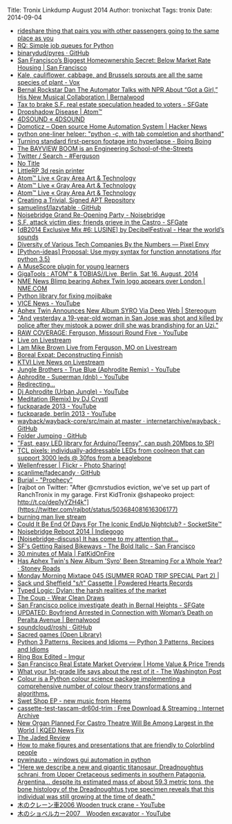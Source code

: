 Title:  Tronix Linkdump August 2014
Author: tronixchat
Tags:   tronix
Date:   2014-09-04

- [rideshare thing that pairs you with other passengers going to the same place as you](http://www.takehitch.com)
- [RQ: Simple job queues for Python](http://python-rq.org)
- [binarydud/pyres · GitHub](https://github.com/binarydud/pyres)
- [San Francisco’s Biggest Homeownership Secret: Below Market Rate Housing |  San Francisco](http://brokeassstuart.com/sf/2014/07/31/san-franciscos-biggest-homeownership-secret-below-market-rate-housing/)
- [Kale, cauliflower, cabbage, and Brussels sprouts are all the same species of plant - Vox](http://www.vox.com/xpress/2014/8/6/5974989/kale-cauliflower-cabbage-broccoli-same-plant)
- [Bernal Rockstar Dan The Automator Talks with NPR About “Got a Girl,” His New Musical Collaboration  | Bernalwood](https://bernalwood.wordpress.com/2014/08/08/bernal-rockstar-dan-the-automator-talks-with-npr-about-got-a-girl-his-new-musical-collaboration/)
- [Tax to brake S.F. real estate speculation headed to voters - SFGate](http://www.sfgate.com/politics/article/Tax-to-brake-S-F-real-estate-speculation-headed-5558857.php)
- [Dropshadow Disease | Atom™](https://atomtm.bandcamp.com/album/dropshadow-disease)
- [4DSOUND «  4DSOUND](http://4dsound.net/overview/)
- [Domoticz – Open source Home Automation System | Hacker News](https://news.ycombinator.com/item?id=8152714)
- [python one-liner helper: "python -c, with tab completion and shorthand"](https://github.com/Russell91/pythonpy)
- [Turning standard first-person footage into hyperlapse - Boing Boing](http://boingboing.net/2014/08/11/turning-standard-first-person.html)
- [The BAYVIEW BOOM is an Engineering School-of-the-Streets](http://www.bayviewboom.org)
- [Twitter / Search - #Ferguson](https://twitter.com/search?v=stream&q=%23Ferguson&mode=photos)
- [No Title](http://geer.tinho.net/geer.blackhat.6viii14.txt)
- [LittleRP 3d resin printer](http://www.littlerp.com/)
- [Atom™ Live «  Gray Area Art & Technology](http://grayarea.org/event/atom-live/)
- [Atom™ Live «  Gray Area Art & Technology](http://grayarea.org/event/atom-live/)
- [Atom™ Live «  Gray Area Art & Technology](http://grayarea.org/event/atom-live/)
- [Creating a Trivial, Signed APT Repository](http://bitstream.io/creating-a-trivial-signed-apt-repository.html)
- [samuelinsf/lazytable · GitHub](https://github.com/samuelinsf/lazytable)
- [Noisebridge Grand Re-Opening Party - Noisebridge](https://noisebridge.net/wiki/Noisebridge_Grand_Re-Opening_Party)
- [S.F. attack victim dies; friends grieve in the Castro - SFGate](http://www.sfgate.com/crime/article/Vigil-planned-for-San-Francisco-beating-victim-5686690.php)
- [[dB2014 Exclusive Mix #6: LUSINE] by DecibelFestival - Hear the world’s sounds](https://soundcloud.com/decibelfestival/lusine-db-mix/s-PL1l8)
- [Diversity of Various Tech Companies By the Numbers —  Pixel Envy](http://pxlnv.com/blog/tech-company-diversity-stats/)
- [[Python-ideas] Proposal: Use mypy syntax for function annotations (for python 3.5)](https://mail.python.org/pipermail/python-ideas/2014-August/028618.html)
- [A MuseScore plugin for young learners](https://github.com/rajbot/musescore_color_notes_high_contrast)
- [GigaTools : ATOM™ & TOBIAS//Live, Berlin, Sat 16. August, 2014](http://gigs.gigatools.com/gig/289176)
- [NME News Blimp bearing Aphex Twin logo appears over London | NME.COM](http://www.nme.com/news/aphex-twin--2/79205)
- [Python library for fixing mojibake](https://github.com/LuminosoInsight/python-ftfy)
- [VICE News - YouTube](https://www.youtube.com/vicenews)
- [Aphex Twin Announces New Album SYRO Via Deep Web | Stereogum](http://www.stereogum.com/1699431/aphex-twin-announces-new-album-syro-via-deep-web/news/)
- ["And yesterday a 19-year-old woman in San Jose was shot and killed by police after they mistook a power drill she was brandishing for an Uzi."](http://reason.com/blog/2014/08/15/cops-shoot-19-year-old-san-jose-woman-af)
- [RAW COVERAGE: Ferguson, Missouri Round Five - YouTube](https://www.youtube.com/watch?v=CmqHVKNZkhM)
- [Live on Livestream](http://new.livestream.com/timcast/news)
- [I am Mike Brown Live from Ferguson, MO on Livestream](http://new.livestream.com/accounts/9035483/events/3271930)
- [Boreal Expat: Deconstructing Finnish](http://borealexpat.blogspot.com/2014/08/deconstructing-finnish.html)
- [KTVI Live News on Livestream](http://new.livestream.com/ktvi/live)
- [Jungle Brothers - True Blue (Aphrodite Remix) - YouTube](http://www.youtube.com/watch?v=c1RpjTum9nU)
- [Aphrodite - Superman (dnb) - YouTube](https://www.youtube.com/watch?v=dUDGAVNegwk)
- [Redirecting...](https://www.facebook.com/groups/195082833944478/)
- [Dj Aphrodite (Urban Jungle) - YouTube](https://www.youtube.com/watch?v=vAvMWbHuFZI)
- [Meditation (Remix) by DJ Crystl](https://www.facebook.com/photo.php?v=201390293229094&set=vb.100000743737441&type=2&theater)
- [fuckparade 2013 - YouTube](https://www.youtube.com/watch?v=5eszLJxfHfI)
- [fuckparade, berlin 2013 - YouTube](https://www.youtube.com/watch?v=ttVdEF4cZJA)
- [wayback/wayback-core/src/main at master · internetarchive/wayback · GitHub](https://github.com/internetarchive/wayback/tree/master/wayback-core/src/main)
- [Folder Jumping · GitHub](https://github.com/blog/1877-folder-jumping)
- ["Fast, easy LED library for Arduino/Teensy", can push 20Mbps to SPI](http://fastled.io/)
- [TCL pixels: individually-addressable LEDs from coolneon that can support 3000 leds @ 30fps from a beaglebone](http://www.coolneon.com/tutorials-2/total-control-lighting/total-control-lighting-faq/)
- [Wellenfresser | Flickr - Photo Sharing!](https://www.flickr.com/photos/mangtronix/14327288250)
- [scanlime/fadecandy · GitHub](https://github.com/scanlime/fadecandy)
- [Burial - "Prophecy"](https://www.youtube.com/watch?v=GLoNTKWWPkc)
- [rajbot on Twitter: "After @cmrstudios eviction, we've set up part of RanchTronix in my garage. First KidTronix @shapeoko project: http://t.co/dep1yYZH4k"](https://twitter.com/rajbot/status/503684081616306177)
- [burning man live stream](http://www.ustream.tv/burningman)
- [Could It Be End Of Days For The Iconic EndUp Nightclub? - SocketSite™](http://www.socketsite.com/archives/2014/08/endups-building-now-market-well.html)
- [Noisebridge Reboot 2014 | Indiegogo](https://www.indiegogo.com/projects/noisebridge-reboot-2014#home)
- [[Noisebridge-discuss] It has come to my attention that...](https://www.noisebridge.net/pipermail/noisebridge-discuss/2013-June/037528.html)
- [SF's Getting Raised Bikeways - The Bold Italic - San Francisco](http://www.thebolditalic.com/articles/5677-sfs-getting-raised-bikeways)
- [30 minutes of Mala | FatKidOnFire](http://www.fatkidonfire.com/mixtapes/30-minutes-mala/)
- [Has Aphex Twin's New Album 'Syro' Been Streaming For a Whole Year? · Stoney Roads](http://stoneyroads.com/2014/08/has-aphex-twins-new-album-syro-been-streaming-for-a-whole-year)
- [Monday Morning Mixtape 045 (SUMMER ROAD TRIP SPECIAL Part 2) |](http://www.stampthewax.com/2014/08/11/monday-morning-mixtape-045-summer-road-trip-special-part-2/)
- [Sack und Sheffield "s/t" Cassette | Powdered Hearts Records](https://powderedheartsrecords.bandcamp.com/album/sack-und-sheffield-s-t-cassette)
- [Typed Logic: Dylan: the harsh realities of the market](http://logicaltypes.blogspot.com/2014/08/dylan-harsh-realities-of-market.html)
- [The Coup - Wear Clean Draws](https://www.youtube.com/watch?v=fPMmsUICHNE)
- [San Francisco police investigate death in Bernal Heights - SFGate](http://www.sfgate.com/crime/article/San-Francisco-police-investigate-death-in-Bernal-5713806.php?cmpid=twitter-mobile)
- [UPDATED: Boyfriend Arrested in Connection with Woman’s Death on Peralta Avenue | Bernalwood](http://bernalwood.wordpress.com/2014/08/27/boyfriend-arrested-in-connection-with-womans-death-on-peralta-avenue/)
- [soundcloud/roshi · GitHub](https://github.com/soundcloud/roshi)
- [Sacred games (Open Library)](https://openlibrary.org/works/OL1051312W/Sacred_games)
- [Python 3 Patterns, Recipes and Idioms — Python 3 Patterns, Recipes and Idioms](http://python-3-patterns-idioms-test.readthedocs.org/en/latest/)
- [Ring Box Edited - Imgur](https://imgur.com/a/3Mu8J)
- [San Francisco Real Estate Market Overview | Home Value & Price Trends](http://www.paragon-re.com/Market_overview/)
- [What your 1st-grade life says about the rest of it - The Washington Post](http://www.washingtonpost.com/blogs/wonkblog/wp/2014/08/29/what-your-1st-grade-life-says-about-the-rest-of-it)
- [Colour is a Python colour science package implementing a comprehensive number of colour theory transformations and algorithms.](http://colour-science.org/)
- [Swet Shop EP - new music from Heems](https://soundcloud.com/greedheadmusic/sets/swet-shop-ep)
- [cassette-test-tascam-dr60d-trim : Free Download & Streaming : Internet Archive](https://archive.org/details/cassette-test-tascam-dr60d-trim)
- [New Organ Planned For Castro Theatre Will Be Among Largest in the World | KQED News Fix](http://blogs.kqed.org/newsfix/2014/08/28/fundriasing-underway-for-new-organ-castro-theatre/)
- [The Jaded Review](http://www.thejadedreview.com/)
- [How to make figures and presentations that are friendly to Colorblind people](http://jfly.iam.u-tokyo.ac.jp/color/)
- [pywinauto - windows gui automation in python](https://code.google.com/p/pywinauto/)
- ["Here we describe a new and gigantic titanosaur, Dreadnoughtus schrani, from Upper Cretaceous sediments in southern Patagonia, Argentina… despite its estimated mass of about 59.3 metric tons, the bone histology of the Dreadnoughtus type specimen reveals that this individual was still growing at the time of death."](http://www.nature.com/srep/2014/140904/srep06196/full/srep06196.html)
- [木のクレーン車2006 Wooden truck crane - YouTube](https://www.youtube.com/watch?v=rSlEbsBxuIE&list=TLhk0qIAy0uW5P-EQL-Qz4YDv6CMysCoQe)
- [木のショベルカー2007　Wooden excavator - YouTube](https://www.youtube.com/watch?v=GR9MpJy0E6g&list=TLZAiU7-d3U_lmpU9csfiq5KV9u3vR5P6P&index=1)
